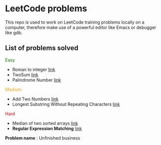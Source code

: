 # LeetCode problems
 This repo is used to work on LeetCode training problems locally on a computer, therefore make use of a powerful editor like Emacs or debugger like gdb.

## List of problems solved
<span style="color:green;">Easy</span>
* Roman to integer [link](https://leetcode.com/problems/roman-to-integer/)
* TwoSum [link](https://leetcode.com/problems/two-sum/)
* Palindrome Number [link](https://leetcode.com/problems/palindrome-number/)

<span style="color:orange;">Medium</span>
* Add Two Numbers [link](https://leetcode.com/problems/add-two-numbers/)
* Longest Substring Without Repeating Characters [link](https://leetcode.com/problems/longest-substring-without-repeating-characters/)

<span style="color:red;">Hard</span>
* Median of two sorted arrays [link](https://leetcode.com/problems/median-of-two-sorted-arrays/) 
* **Regular Expression Matching** [link](https://leetcode.com/problems/regular-expression-matching/)

**Problem name** : Unfinished business

